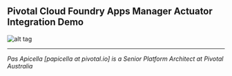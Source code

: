 <h2>Pivotal Cloud Foundry Apps Manager Actuator Integration Demo </h2>

![alt tag](https://image.ibb.co/d7Ecym/apps_manager_spring_1.png)

<hr />
<i>
Pas Apicella [papicella at pivotal.io] is a Senior Platform Architect at Pivotal Australia
</i>